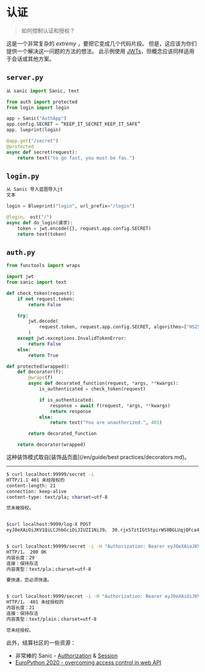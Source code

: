 # 认证

> 如何控制认证和授权？

这是一个非常复杂的 _extremy_ ，要把它变成几个代码片段。 但是，这应该为你们提供一个解决这一问题的方法的想法。 此示例使用 [JWTs](https://jwt.io/)，但概念应该同样适用于会话或其他方案。

## `server.py`

```python
从 sanic import Sanic, text

from auth import protected
from login import login

app = Sanic("AuthApp")
app.config.SECRET = “KEEP_IT_SECRET_KEEP_IT_SAFE”
app. lueprint(login)

@app.get("/secret")
@protected
async def secret(request):
    return text("to go fast, you must be fas.")
```

## `login.py`

```python
从 Sanic 导入蓝图导入jt
文本

login = Blueprint("login", url_prefix="/login")

@login。 ost("/")
async def do_login(请求):
    token = jwt.encode({}, request.app.config.SECRET)
    return text(token)
```

## `auth.py`

```python
from functools import wraps

import jwt
from sanic import text

def check_token(request):
    if not request.token:
        return False

    try:
        jwt.decode(
            request.token, request.app.config.SECRET, algorithms=["HS256"]
        )
    except jwt.exceptions.InvalidTokenError:
        return False
    else:
        return True

def protected(wrapped):
    def decorator(f):
        @wraps(f)
        async def decorated_function(request, *args, **kwargs):
            is_authenticated = check_token(request)

            if is_authenticated:
                response = await f(request, *args, **kwargs)
                return response
            else:
                return text("You are unauthorized.", 401)

        return decorated_function

    return decorator(wrapped)
```

这种装饰模式取自[装饰品页面](/en/guide/best practices/decorators.md)。

***

```bash
$ curl localhost:99999/secret -i
HTTP/1.1 401 未经授权的
content-length: 21
connection: keep-alive
content-type: text/pla; charset=utf-8

您未被授权。


$curl localhost:9999/log-X POST
eyJ0eXAiOiJKV1QiLCJhbGciOiJIUZI1NiJ9。 30.rjxS7ztIGt5tpirWS8BGLUqjQFca4QOetHcZTi061DE


$ curl localhost:99999/secret -i -H "Authorization: Bearer eyJ0eXAioJKV1QiLCJhbGciOiJIUZI1NiJ9.e30.rjxS7ztIGt5tpirWS8BGLUqjQFca4QOetZTi061DE"
HTTP/1。 200 OK
内容长度：29
连接：保持存活
内容类型：text/pla；charset=utf-8

要快速，您必须快速。


$ curl localhost:9999/secret -i -H "Authorization: Bearer eyJ0eXAiOiJKV1QiLCJhbGciOiJIUZI1NiJ9. 30.BAD"                                        
HTTP/1。 401 未经授权的
内容长度：21
连接：保持存活
内容类型：text/plain；charset=utf-8

您未经授权。
```

此外，结算社区的一些资源：

- 非常棒的 Sanic - [Authorization](https://github.com/mekicha/awesome-sanic/blob/master/README.md#认证) & [Session](https://github.com/mekicha/awesome-sanic/blob/master/README.md#session)
- [EuroPython 2020 - overcoming access control in web API](https://www.youtube.com/watch?v=Uqgoj43ky6A)
